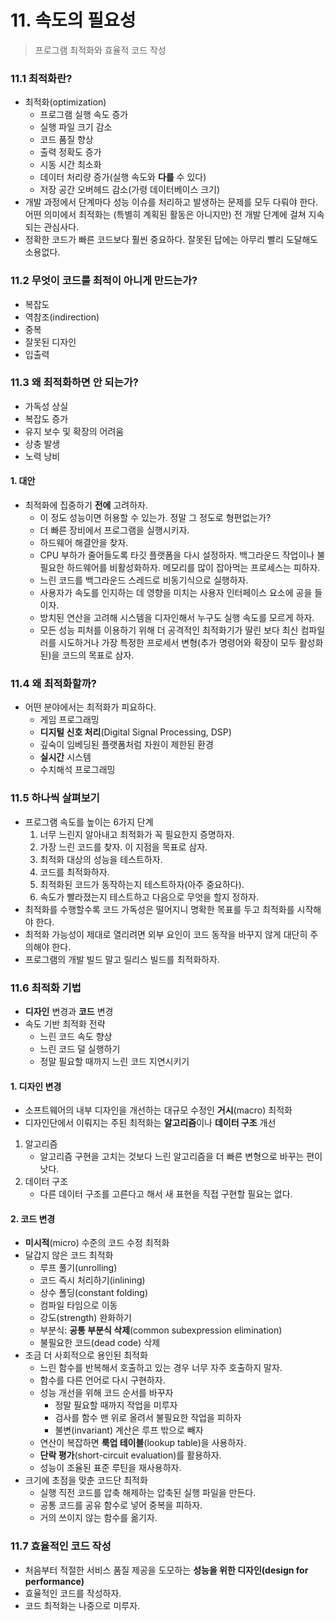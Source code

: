# 11. 속도의 필요성

> 프로그램 최적화와 효율적 코드 작성



### 11.1 최적화란?

- 최적화(optimization)
  - 프로그램 실행 속도 증가
  - 실행 파일 크기 감소
  - 코드 품질 향상
  - 출력 정확도 증가
  - 시동 시간 최소화
  - 데이터 처리량 증가(실행 속도와 **다를** 수 있다)
  - 저장 공간 오버헤드 감소(가령 데이터베이스 크기)
- 개발 과정에서 단계마다 성능 이슈를 처리하고 발생하는 문제를 모두 다뤄야 한다.  어떤 의미에서 최적화는 (특별히 계획된 활동은 아니지만) 전 개발 단계에 걸쳐 지속되는 관심사다.
- 정확한 코드가 빠른 코드보다 훨씬 중요하다. 잘못된 답에는 아무리 빨리 도달해도 소용없다.



### 11.2 무엇이 코드를 최적이 아니게 만드는가?

- 복잡도
- 역참조(indirection)
- 중복
- 잘못된 디자인
- 입출력



### 11.3 왜 최적화하면 안 되는가?

- 가독성 상실
- 복잡도 증가
- 유지 보수 및 확장의 어려움
- 상충 발생
- 노력 낭비

#### 1. 대안

- 최적화에 집중하기 **전에** 고려하자.
  - 이 정도 성능이면 허용할 수 있는가. 정말 그 정도로 형편없는가?
  - 더 빠른 장비에서 프로그램을 실행시키자.
  - 하드웨어 해결안을 찾자.
  - CPU 부하가 줄어들도록 타깃 플랫폼을 다시 설정하자. 백그라운드 작업이나 불필요한 하드웨어를 비활성화하자. 메모리를 많이 잡아먹는 프로세스는 피하자.
  - 느린 코드를 백그라운드 스레드로 비동기식으로 실행하자.
  - 사용자가 속도를 인지하는 데 영향을 미치는 사용자 인터페이스 요소에 공을 들이자.
  - 방치된 연산을 고려해 시스템을 디자인해서 누구도 실행 속도를 모르게 하자.
  - 모든 성능 피처를 이용하기 위해 더 공격적인 최적화기가 딸린 보다 최신 컴파일러를 시도하거나 가장 특정한 프로세서 변형(추가 명령어와 확장이 모두 활성화된)을 코드의 목표로 삼자.



### 11.4 왜 최적화할까?

- 어떤 분야에서는 최적화가 피요하다.
  - 게임 프로그래밍
  - **디지털 신호 처리**(Digital Signal Processing, DSP)
  - 깊숙이 임베딩된 플랫폼처럼 자원이 제한된 환경
  - **실시간** 시스템
  - 수치해석 프로그래밍



### 11.5 하나씩 살펴보기

- 프로그램 속도를 높이는 6가지 단계
  1. 너무 느린지 알아내고 최적화가 꼭 필요한지 증명하자.
  2. 가장 느린 코드를 찾자. 이 지점을 목표로 삼자.
  3. 최적화 대상의 성능을 테스트하자.
  4. 코드를 최적화하자.
  5. 최적화된 코드가 동작하는지 테스트하자(아주 중요하다).
  6. 속도가 빨라졌는지 테스트하고 다음으로 무엇을 할지 정하자.
- 최적화를 수행할수록 코드 가독성은 떨어지니 명확한 목표를 두고 최적화를 시작해야 한다.
- 최적화 가능성이 제대로 열리려면 외부 요인이 코드 동작을 바꾸지 않게 대단히 주의해야 한다.
- 프로그램의 개발 빌드 말고 릴리스 빌드를 최적화하자.



### 11.6 최적화 기법

- **디자인** 변경과 **코드** 변경
- 속도 기반 최적화 전략
  - 느린 코드 속도 향상
  - 느린 코드 덜 실행하기
  - 정말 필요할 때까지 느린 코드 지연시키기

#### 1. 디자인 변경

- 소프트웨어의 내부 디자인을 개선하는 대규모 수정인 **거시**(macro) 최적화
- 디자인단에서 이뤄지는 주된 최적화는 **알고리즘**이나 **데이터 구조** 개선

1. 알고리즘
   - 알고리즘 구현을 고치는 것보다 느린 알고리즘을 더 빠른 변형으로 바꾸는 편이 낫다.
2. 데이터 구조
   - 다른 데이터 구조를 고른다고 해서 새 표현을 직접 구현할 필요는 없다.

#### 2. 코드 변경

- **미시적**(micro) 수준의 코드 수정 최적화
- 달갑지 않은 코드 최적화
  - 루프 풀기(unrolling)
  - 코드 즉시 처리하기(inlining)
  - 상수 폴딩(constant folding)
  - 컴파일 타임으로 이동
  - 강도(strength) 완화하기
  - 부분식: **공통 부분식 삭제**(common subexpression elimination)
  - 불필요한 코드(dead code) 삭제
- 조금 더 사회적으로 용인된 최적화
  	- 느린 함수를 반복해서 호출하고 있는 경우 너무 자주 호출하지 말자.
  	- 함수를 다른 언어로 다시 구현하자.
   - 성능 개선을 위해 코드 순서를 바꾸자
     	- 정말 필요할 때까지 작업을 미루자
     	- 검사를 함수 맨 위로 올려서 불필요한 작업을 피하자
     	- 불변(invariant) 계산은 루프 밖으로 빼자
  	- 연산이 복잡하면 **룩업 테이블**(lookup table)을 사용하자.
   - **단락 평가**(short-circuit evaluation)를 활용하자.
   - 성능이 조율된 표준 루틴을 재사용하자.
- 크기에 초점을 맞춘 코드단 최적화
  - 실행 직전 코드를 압축 해제하는 압축된 실행 파일을 만든다.
  - 공통 코드를 공유 함수로 넣어 중복을 피하자.
  - 거의 쓰이지 않는 함수를 옮기자.



### 11.7 효율적인 코드 작성

- 처음부터 적절한 서비스 품질 제공을 도모하는 **성능을 위한 디자인(design for performance)**
- 효율적인 코드를 작성하자.
- 코드 최적화는 나중으로 미루자.

